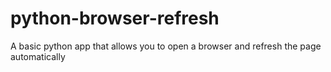 # python-browser-refresh
A basic python app that allows you to open a browser and refresh the page automatically
